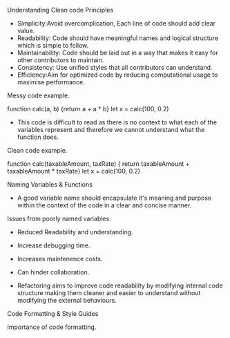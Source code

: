 Understanding Clean code Principles

- Simplicity:Avoid overcomplication, Each line of code should add clear value.
- Readability: Code should have meaningful names and logical structure which is simple to follow.
- Maintainability: Code should be laid out in a way that makes it easy for other contributors to maintain.
- Consistency: Use unified styles that all contributors can understand.
- Efficiency:Aim for optimized code by reducing computational usage to maximise performance.

Messy code example.

function calc(a, b) {return a + a \* b}
let x = calc(100, 0.2)

- This code is difficult to read as there is no context to what each of the variables represent and therefore we cannot understand what the function does.

Clean code example.

function calc(taxableAmount, taxRate) {
return taxableAmount + taxableAmount \* taxRate}
let x = calc(100, 0.2)

Naming Variables & Functions

- A good variable name should encapsulate it's meaning and purpose within the context of the code in a clear and concise manner.

Issues from poorly named variables.

- Reduced Readability and understanding.
- Increase debugging time.
- Increases maintenence costs.
- Can hinder collaboration.

- Refactoring aims to improve code readability by modifying internal code structure making them cleaner and easier to understand without modifying the external behaviours.

Code Formatting & Style Guides

Importance of code formatting.
